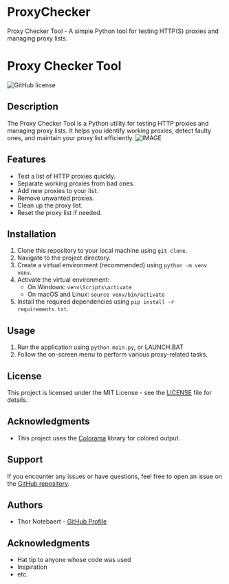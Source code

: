 # ProxyChecker
Proxy Checker Tool - A simple Python tool for testing HTTP(S) proxies and managing proxy lists. 

# Proxy Checker Tool

![GitHub license](https://img.shields.io/badge/license-MIT-blue.svg)

## Description

The Proxy Checker Tool is a Python utility for testing HTTP proxies and managing proxy lists. It helps you identify working proxies, detect faulty ones, and maintain your proxy list efficiently.
![IMAGE](https://file.io/PrqxQBLfMllk)
## Features

- Test a list of HTTP proxies quickly.
- Separate working proxies from bad ones.
- Add new proxies to your list.
- Remove unwanted proxies.
- Clean up the proxy list.
- Reset the proxy list if needed.

## Installation

1. Clone this repository to your local machine using `git clone`.
2. Navigate to the project directory.
3. Create a virtual environment (recommended) using `python -m venv venv`.
4. Activate the virtual environment:
   - On Windows: `venv\Scripts\activate`
   - On macOS and Linux: `source venv/bin/activate`
5. Install the required dependencies using `pip install -r requirements.txt`.

## Usage

1. Run the application using `python main.py`, or LAUNCH.BAT
2. Follow the on-screen menu to perform various proxy-related tasks.

## License

This project is licensed under the MIT License - see the [LICENSE](LICENSE) file for details.

## Acknowledgments

- This project uses the [Colorama](https://pypi.org/project/colorama/) library for colored output.


## Support

If you encounter any issues or have questions, feel free to open an issue on the [GitHub repository](https://github.com/Anoem074/ProxyChecker).

## Authors

- Thor Notebaert - [GitHub Profile](https://github.com/Anoem_074)

## Acknowledgments

- Hat tip to anyone whose code was used
- Inspiration
- etc.

